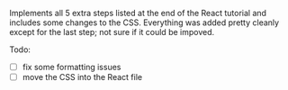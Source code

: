 Implements all 5 extra steps listed at the end of the React tutorial and includes some changes to the CSS.
Everything was added pretty cleanly except for the last step; not sure if it could be impoved.

Todo:  
- [ ] fix some formatting issues  
- [ ] move the CSS into the React file
